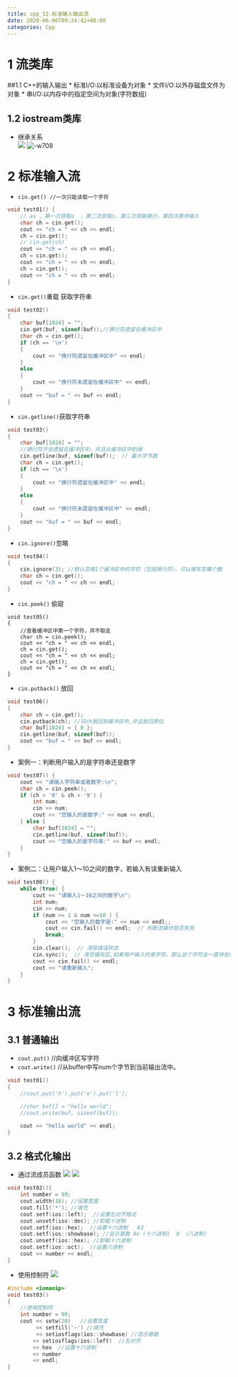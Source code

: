 ```yaml
---
title: cpp_12.标准输入输出流
date: 2020-06-06T09:24:42+08:00
categories: Cpp
---
```


# 1 流类库
##1.1 C++的输入输出
    * 标准I/O:以标准设备为对象
    * 文件I/O:以外存磁盘文件为对象
    * 串I/O:以内存中的指定空间为对象(字符数组)

## 1.2 iostream类库
* 继承关系    
![](media/15914074154816.jpg)
![-w708](media/15914074363190.jpg)

# 2 标准输入流
* `cin.get() //一次只能读取一个字符`

```cpp
void test01() {
	// as ，第一次获取a  ，第二次获取s，第三次获取换行，第四次等待输入
	char ch = cin.get();
	cout << "ch = " << ch << endl;
	ch = cin.get();
	// cin.get(ch)
	cout << "ch = " << ch << endl;
	ch = cin.get();
	cout << "ch = " << ch << endl;
	ch = cin.get();
	cout << "ch = " << ch << endl;
}
```

* `cin.get()`重载 获取字符串

```cpp
void test02()
{
	char buf[1024] = "";
	cin.get(buf, sizeof(buf));//换行符遗留在缓冲区中
	char ch = cin.get();
	if (ch == '\n')
	{
		cout << "换行符遗留在缓冲区中" << endl;
	}
	else
	{
		cout << "换行符未遗留在缓冲区中" << endl;
	}
	cout << "buf = " << buf << endl;
}
```

* `cin.getline()`获取字符串

```cpp
void test03()
{
	char buf[1024] = "";
	//换行符不会遗留在缓冲区中，并且从缓冲区中扔掉
	cin.getline(buf, sizeof(buf));  // 最大字节数
	char ch = cin.get();
	if (ch == '\n')
	{
		cout << "换行符遗留在缓冲区中" << endl;
	}
	else
	{
		cout << "换行符未遗留在缓冲区中" << endl;
	}
	cout << "buf = " << buf << endl;
}
```

* `cin.ignore()`忽略

```cpp
void test04()
{
	cin.ignore(3); //默认忽略1个缓冲区中的字符（包括换行符），可以填写忽略个数
	char ch = cin.get();
	cout << "ch = " << ch << endl;
}
```

* `cin.peek()` 偷窥

```
void test05()
{
	//查看缓冲区中第一个字符，并不取走
	char ch = cin.peek();
	cout << "ch = " << ch << endl;
	ch = cin.get();
	cout << "ch = " << ch << endl;
	ch = cin.get();
	cout << "ch = " << ch << endl;
}
```

* `cin.putback()` 放回

```cpp
void test06()
{
	char ch = cin.get();
	cin.putback(ch); //将ch放回到缓冲区中,并且放回原位
	char buf[1024] = { 0 };
	cin.getline(buf, sizeof(buf));
	cout << "buf = " << buf << endl;
}
```

* 案例一：判断用户输入的是字符串还是数字

```cpp
void test07() {
	cout << "请输入字符串或者数字:\n";
	char ch = cin.peek();
	if (ch > '0' & ch < '9') {
		int num;
		cin >> num;
		cout << "您输入的是数字:" << num << endl;
	} else {
		char buf[1024] = "";
		cin.getline(buf, sizeof(buf));
		cout << "您输入的是字符串:" << buf << endl;
	}
}
```

* 案例二：让用户输入1～10之间的数字，若输入有误重新输入

```cpp
void test08() {
	while (true) {
		cout << "请输入1～10之间的数字\n";
		int num;
		cin >> num;
		if (num >= 1 & num <=10 ) {
			cout << "您输入的数字是:" << num << endl;;
			cout << cin.fail() << endl;  // 判断流操作是否失败
			break;
		}
		cin.clear();  // 清除错误状态
		cin.sync();  // 清空缓存区,如果用户输入的是字符，那么这个字符会一直待在缓冲区中造成无限循环
		cout << cin.fail() << endl;
		cout << "请重新输入";
	}
}
```

# 3 标准输出流
## 3.1 普通输出
* `cout.put()` //向缓冲区写字符
* `cout.write()` //从buffer中写num个字节到当前输出流中。

```cpp
void test01()
{
	//cout.put('h').put('e').put('l');

	//char buf[] = "hello world";
	//cout.write(buf, sizeof(buf));

	cout << "hello world" << endl;
}
```

## 3.2 格式化输出
* 通过流成员函数
![](media/15914108746361.jpg)
![](media/15914108926106.jpg)


```cpp
void test02(){
	int number = 99;
	cout.width(10); //设置宽度
	cout.fill('*'); //填充
	cout.setf(ios::left);  //设置左对齐格式
	cout.unsetf(ios::dec); //卸载十进制
	cout.setf(ios::hex);  //设置十六进制   63
	cout.setf(ios::showbase); //显示基数 0x (十六进制)  0 （八进制）
	cout.unsetf(ios::hex); //卸载十六进制
	cout.setf(ios::oct);  //设置八进制  
	cout << number << endl;
}
```

* 使用控制符
![](media/15914109071146.jpg)

```cpp
#include <iomanip>
void test03()
{
	//使用控制符
	int number = 99;
	cout << setw(20)   //设置宽度
		 << setfill('~') //填充
		 << setiosflags(ios::showbase) //显示基数
		<< setiosflags(ios::left)  //左对齐
		<< hex  //设置十六进制
		<< number
		<< endl;
}
```
